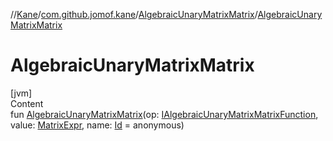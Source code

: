 //[Kane](../../index.md)/[com.github.jomof.kane](../index.md)/[AlgebraicUnaryMatrixMatrix](index.md)/[AlgebraicUnaryMatrixMatrix](-algebraic-unary-matrix-matrix.md)



# AlgebraicUnaryMatrixMatrix  
[jvm]  
Content  
fun [AlgebraicUnaryMatrixMatrix](-algebraic-unary-matrix-matrix.md)(op: [IAlgebraicUnaryMatrixMatrixFunction](../-i-algebraic-unary-matrix-matrix-function/index.md), value: [MatrixExpr](../-matrix-expr/index.md), name: [Id](../../com.github.jomof.kane.impl/index.md#%5Bcom.github.jomof.kane.impl%2FId%2F%2F%2FPointingToDeclaration%2F%5D%2FClasslikes%2F-225615094) = anonymous)  



